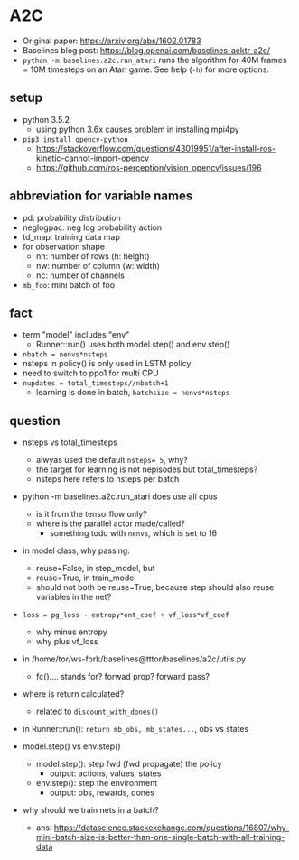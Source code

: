 # A2C

- Original paper: https://arxiv.org/abs/1602.01783
- Baselines blog post: https://blog.openai.com/baselines-acktr-a2c/
- `python -m baselines.a2c.run_atari`
  runs the algorithm for 40M frames = 10M timesteps on an Atari game.
  See help (`-h`) for more options.

## setup
* python 3.5.2
  * using python 3.6x causes problem in installing mpi4py
* `pip3 install opencv-python`
  * https://stackoverflow.com/questions/43019951/after-install-ros-kinetic-cannot-import-opencv
  * https://github.com/ros-perception/vision_opencv/issues/196

## abbreviation for variable names
* pd: probability distribution
* neglogpac: neg log probability action
* td_map: training data map
* for observation shape
  * nh: number of rows (h: height)
  * nw: number of column (w: width)
  * nc: number of channels
* `mb_foo`: mini batch of foo

## fact
* term "model" includes "env"
  * Runner::run() uses both model.step() and env.step()
* `nbatch = nenvs*nsteps`
* nsteps in policy() is only used in LSTM policy
* need to switch to ppo1 for multi CPU
* `nupdates = total_timesteps//nbatch+1`
  * learning is done in batch, `batchsize = nenvs*nsteps`

## question
* nsteps  vs total_timesteps
  * alwyas used the default `nsteps= 5`, why?
  * the target for learning is not nepisodes but total_timesteps?
  * nsteps here refers to nsteps per batch

* python -m baselines.a2c.run_atari does use all cpus
  * is it from the tensorflow only?
  * where is the parallel actor made/called?
    * something todo with `nenvs`, which is set to 16

* in model class, why passing:
  * reuse=False, in step_model, but
  * reuse=True, in train_model
  * should not both be reuse=True, because step should also reuse variables in the net?

* `loss = pg_loss - entropy*ent_coef + vf_loss*vf_coef`
  * why minus entropy
  * why plus vf_loss

* in /home/tor/ws-fork/baselines@tttor/baselines/a2c/utils.py
  * fc().... stands for? forwad prop? forward pass?

* where is return calculated?
  * related to `discount_with_dones()`

* in Runner::run(): `return mb_obs, mb_states...`, obs vs states

* model.step() vs env.step()
  * model.step(): step fwd (fwd propagate) the policy
    * output: actions, values, states
  * env.step(): step the environment
    * output: obs, rewards, dones

* why should we train nets in a batch?
  * ans: https://datascience.stackexchange.com/questions/16807/why-mini-batch-size-is-better-than-one-single-batch-with-all-training-data
